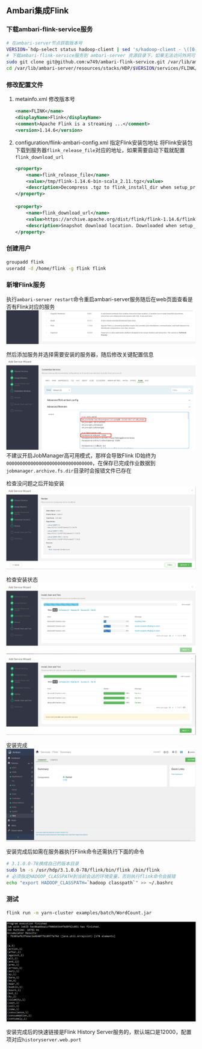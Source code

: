 ## Ambari集成Flink

### 下载ambari-flink-service服务
```bash
# 在ambari-server节点获取版本号
VERSION=`hdp-select status hadoop-client | sed 's/hadoop-client - \([0-9]\.[0-9]\).*/\1/'`
# 下载ambari-flink-service服务到 ambari-server 资源目录下，如果无法访问外网可以下载下来传到目的目录
sudo git clone git@github.com:w749/ambari-flink-service.git /var/lib/ambari-server/resources/stacks/HDP/$VERSION/services/FLINK
cd /var/lib/ambari-server/resources/stacks/HDP/$VERSION/services/FLINK/
```

### 修改配置文件

1. metainfo.xml 修改版本号
    ```xml
    <name>FLINK</name>
    <displayName>Flink</displayName>
    <comment>Apache Flink is a streaming ...</comment>
    <version>1.14.6</version>
    ```

2. configuration/flink-ambari-config.xml 指定Flink安装包地址
    将Flink安装包下载到服务器`flink_release_file`对应的地址，如果需要自动下载就配置`flink_download_url`
    ```xml
    <property>
        <name>flink_release_file</name>
        <value>/tmp/flink-1.14.6-bin-scala_2.11.tgz</value>
        <description>Decompress .tgz to flink_install_dir when setup_prebuilt is true</description>
    </property>

    <property>
        <name>flink_download_url</name>
        <value>https://archive.apache.org/dist/flink/flink-1.14.6/flink-1.14.6-bin-scala_2.11.tgz</value>
        <description>Snapshot download location. Downloaded when setup_prebuilt is true</description>
    </property>
    ```

### 创建用户
```bash
groupadd flink
useradd -d /home/flink -g flink flink
```

### 新增Flink服务
执行`ambari-server restart`命令重启ambari-server服务随后在web页面查看是否有Flink对应的服务
![Image](screenshots/hava-flink.png?raw=true)

然后添加服务并选择需要安装的服务器，随后修改关键配置信息
![Image](screenshots/edit-configuation.png?raw=true)
不建议开启JobManager高可用模式，那样会导致Flink ID始终为`00000000000000000000000000000000`，在保存已完成作业数据到`jobmanager.archive.fs.dir`目录时会报错文件已存在

检查没问题之后开始安装
![Image](screenshots/deploy.png?raw=true)

检查安装状态
![Image](screenshots/in-progress.png?raw=true)
![Image](screenshots/install-sucessful.png?raw=true)

安装完成
![Image](screenshots/flink-status.png?raw=true)

安装完成后如需在服务器执行Flink命令还需执行下面的命令
```bash
# 3.1.0.0-78换成自己的版本目录
sudo ln -s /usr/hdp/3.1.0.0-78/flink/bin/flink /bin/flink
# 必须指定HADOOP_CLASSPATH到当前会话的环境变量，否则执行flink命令会报错
echo "export HADOOP_CLASSPATH=`hadoop classpath`" >> ~/.bashrc
```

### 测试
```bash
flink run -m yarn-cluster examples/batch/WordCount.jar
```
![Image](screenshots/flink-test.png?raw=true)

安装完成后的快速链接是Flink History Server服务的，默认端口是12000，配置项对应`historyserver.web.port`